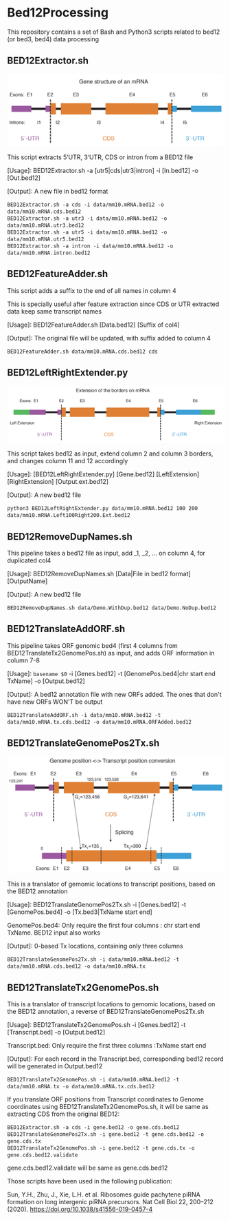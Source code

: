 # Bed12Processing
This repository contains a set of Bash and Python3 scripts related to bed12 (or bed3, bed4) data processing

## BED12Extractor.sh
![](images/GeneStructure.png)

This script extracts 5’UTR, 3‘UTR, CDS or intron from a BED12 file

[Usage]: BED12Extractor.sh -a [utr5|cds|utr3|intron] -i [In.bed12] -o [Out.bed12]

[Output]: A new file in bed12 format

```
BED12Extractor.sh -a cds -i data/mm10.mRNA.bed12 -o data/mm10.mRNA.cds.bed12
BED12Extractor.sh -a utr3 -i data/mm10.mRNA.bed12 -o data/mm10.mRNA.utr3.bed12
BED12Extractor.sh -a utr5 -i data/mm10.mRNA.bed12 -o data/mm10.mRNA.utr5.bed12
BED12Extractor.sh -a intron -i data/mm10.mRNA.bed12 -o data/mm10.mRNA.intron.bed12
```

## BED12FeatureAdder.sh

This script adds a suffix to the end of all names in column 4

This is specially useful after feature extraction since CDS or UTR extracted data keep same transcript names

[Usage]: BED12FeatureAdder.sh [Data.bed12] [Suffix of col4] 

[Output]: The original file will be updated, with suffix added to column 4

```
BED12FeatureAdder.sh data/mm10.mRNA.cds.bed12 cds
```

## BED12LeftRightExtender.py

![](images/BorderExtension.png)

This script takes bed12 as input, extend column 2 and column 3 borders, and changes column 11 and 12 accordingly

[Usage]: [BED12LeftRightExtender.py] [Gene.bed12] [LeftExtension] [RightExtension] [Output.ext.bed12]

[Output]: A new bed12 file

```
python3 BED12LeftRightExtender.py data/mm10.mRNA.bed12 100 200 data/mm10.mRNA.Left100Right200.Ext.bed12
```

## BED12RemoveDupNames.sh

This pipeline takes a bed12 file as input, add _1, _2, ... on column 4, for duplicated col4

[Usage]: BED12RemoveDupNames.sh [Data|File in bed12 format] [OutputName] 

[Output]: A new bed12 file

```
BED12RemoveDupNames.sh data/Demo.WithDup.bed12 data/Demo.NoDup.bed12
```

## BED12TranslateAddORF.sh

This pipeline takes ORF genomic bed4 (first 4 columns from BED12TranslateTx2GenomePos.sh) as input, and adds ORF information in column 7-8

[Usage]: `basename $0` -i [Genes.bed12] -t [GenomePos.bed4|chr start end TxName] -o [Output.bed12]

[Output]: A bed12 annotation file with new ORFs added. The ones that don't have new ORFs WON'T be output

```
BED12TranslateAddORF.sh -i data/mm10.mRNA.bed12 -t data/mm10.mRNA.tx.cds.bed12 -o data/mm10.mRNA.ORFAdded.bed12
```

## BED12TranslateGenomePos2Tx.sh

![](images/TxGenConversion.png)

This is a translator of gemomic locations to transcript positions, based on the BED12 annotation

[Usage]: BED12TranslateGenomePos2Tx.sh -i [Genes.bed12] -t [GenomePos.bed4] -o [Tx.bed3|TxName start end]

GenomePos.bed4: Only require the first four columns : chr start end TxName. BED12 input also works

[Output]: 0-based Tx locations, containing only three columns

```
BED12TranslateGenomePos2Tx.sh -i data/mm10.mRNA.bed12 -t data/mm10.mRNA.cds.bed12 -o data/mm10.mRNA.tx
```

## BED12TranslateTx2GenomePos.sh

This is a translator of transcript locations to gemomic locations, based on the BED12 annotation, a reverse of BED12TranslateGenomePos2Tx.sh

[Usage]: BED12TranslateTx2GenomePos.sh -i [Genes.bed12] -t [Transcript.bed] -o [Output.bed12]

Transcript.bed: Only require the first three columns :TxName start end

[Output]: For each record in the Transcript.bed, corresponding bed12 record will be generated in Output.bed12

```
BED12TranslateTx2GenomePos.sh -i data/mm10.mRNA.bed12 -t data/mm10.mRNA.tx -o data/mm10.mRNA.tx.cds.bed12
```

If you translate ORF positions from Transcript coordinates to Genome coordinates using BED12TranslateTx2GenomePos.sh, it will be same as extracting CDS from the original BED12:

```
BED12Extractor.sh -a cds -i gene.bed12 -o gene.cds.bed12
BED12TranslateGenomePos2Tx.sh -i gene.bed12 -t gene.cds.bed12 -o gene.cds.tx
BED12TranslateTx2GenomePos.sh -i gene.bed12 -t gene.cds.tx -o gene.cds.bed12.validate
```
gene.cds.bed12.validate will be same as gene.cds.bed12

Those scripts have been used in the following publication:

Sun, Y.H., Zhu, J., Xie, L.H. et al. Ribosomes guide pachytene piRNA formation on long intergenic piRNA precursors. Nat Cell Biol 22, 200–212 (2020). https://doi.org/10.1038/s41556-019-0457-4
